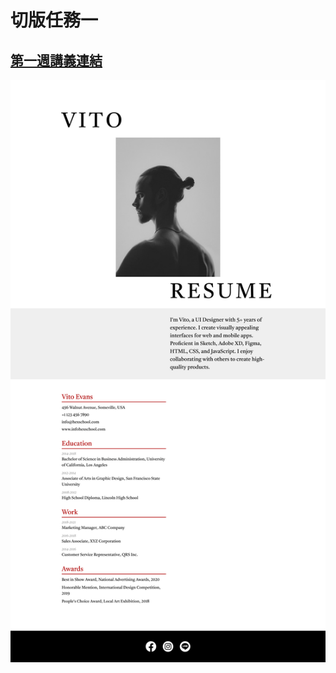 # 切版任務一
## [第一週講義連結](https://chalk-freedom-ec6.notion.site/690bbc4dacc04393b33672011d6b3f4e)
![image](/hw1/image/hw1_1920_1080.png)